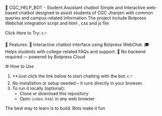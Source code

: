 🤖 CGC_HELP_BOT - Student Assistant chatbot
Simple and Interactive  web-based chatbot designed to assist students of CGC Jhanjeri with common queries and campus-related information
The project include Botpress Webchat integration script and html , css and js file 

Click Here to Try:
👉

🚀 Features:
💬 Interactive chatbot interface using Botpress WebChat.
🎓 Helps students with college-related FAQs and support.
🔌 No backend required — powered by Botpress Cloud

⚙️ How to Use

1. **Just click the link below to start chatting with the bot:
   👉 
2. No installation or setup needed – it runs directly in your browser.
3. To run it locally (optional):
   - Clone or download this repository
   - Open `index.html` in any web browser


The best way to learn is to build. Bots make it fun

